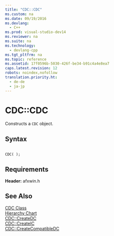 ```yaml
---
title: "CDC::CDC"
ms.custom: na
ms.date: 09/19/2016
ms.devlang: 
  - C++
ms.prod: visual-studio-dev14
ms.reviewer: na
ms.suite: na
ms.technology: 
  - devlang-cpp
ms.tgt_pltfrm: na
ms.topic: reference
ms.assetid: 17f0596b-5030-426f-be34-b91c4a4e8ea7
caps.latest.revision: 12
robots: noindex,nofollow
translation.priority.ht: 
  - de-de
  - ja-jp
---
```

# CDC::CDC
Constructs a `CDC` object.  
  
## Syntax  
  
```  
  
CDC( );  
```  
  
## Requirements  
 **Header:** afxwin.h  
  
## See Also  
 [CDC Class](../vs140/CDC-Class.md)   
 [Hierarchy Chart](../vs140/Hierarchy-Chart.md)   
 [CDC::CreateDC](../vs140/CDC--CreateDC.md)   
 [CDC::CreateIC](../vs140/CDC--CreateIC.md)   
 [CDC::CreateCompatibleDC](../vs140/CDC--CreateCompatibleDC.md)